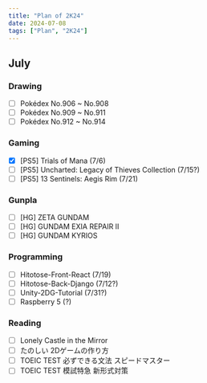 ```yaml
---
title: "Plan of 2K24"
date: 2024-07-08
tags: ["Plan", "2K24"]
---
```


## July

### Drawing

- [ ] Pokédex No.906 ~ No.908
- [ ] Pokédex No.909 ~ No.911
- [ ] Pokédex No.912 ~ No.914

### Gaming

- [x] [PS5] Trials of Mana (7/6)
- [ ] [PS5] Uncharted: Legacy of Thieves Collection (7/15?)
- [ ] [PS5] 13 Sentinels: Aegis Rim (7/21)

### Gunpla

- [ ] [HG] ZETA GUNDAM
- [ ] [HG] GUNDAM EXIA REPAIR II
- [ ] [HG] GUNDAM KYRIOS

### Programming

- [ ] Hitotose-Front-React (7/19)
- [ ] Hitotose-Back-Django (7/12?)
- [ ] Unity-2DG-Tutorial (7/31?)
- [ ] Raspberry 5 (?)

### Reading

- [ ] Lonely Castle in the Mirror
- [ ] たのしい 2Dゲームの作り方
- [ ] TOEIC TEST 必ずできる文法 スピードマスター
- [ ] TOEIC TEST 模試特急 新形式対策
